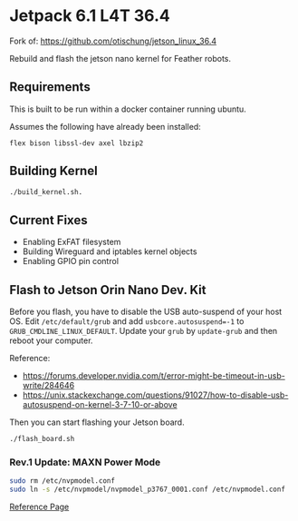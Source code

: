 # Jetpack 6.1 L4T 36.4

Fork of: https://github.com/otischung/jetson_linux_36.4

Rebuild and flash the jetson nano kernel for Feather robots.

## Requirements

This is built to be run within a docker container running ubuntu.

Assumes the following have already been installed:

    flex bison libssl-dev axel lbzip2

## Building Kernel

```bash
./build_kernel.sh.
```

## Current Fixes

- Enabling ExFAT filesystem
- Building Wireguard and iptables kernel objects
- Enabling GPIO pin control

## Flash to Jetson Orin Nano Dev. Kit

Before you flash, you have to disable the USB auto-suspend of your host OS. Edit `/etc/default/grub` and add `usbcore.autosuspend=-1` to `GRUB_CMDLINE_LINUX_DEFAULT`. Update your `grub` by `update-grub` and then reboot your computer.

Reference: 

- https://forums.developer.nvidia.com/t/error-might-be-timeout-in-usb-write/284646
- https://unix.stackexchange.com/questions/91027/how-to-disable-usb-autosuspend-on-kernel-3-7-10-or-above

Then you can start flashing your Jetson board.

```bash
./flash_board.sh
```

### Rev.1 Update: MAXN Power Mode

```bash
sudo rm /etc/nvpmodel.conf
sudo ln -s /etc/nvpmodel/nvpmodel_p3767_0001.conf /etc/nvpmodel.conf
```

[Reference Page](https://developer.nvidia.com/embedded/learn/get-started-jetson-orin-nano-devkit#maxn)
